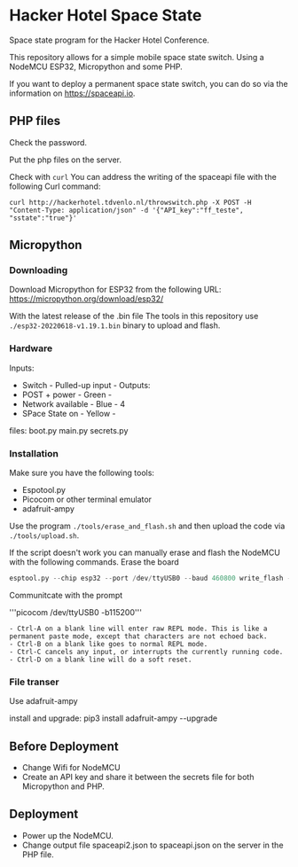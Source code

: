 # Hacker Hotel Space State

Space state program for the Hacker Hotel Conference.

This repository allows for a simple mobile space state switch. Using a NodeMCU 
ESP32, Micropython and some PHP.

If you want to deploy a permanent space state switch, you can do so via the 
information on https://spaceapi.io. 

## PHP files

Check the password.

Put the php files on the server. 

Check with `curl`
You can address the writing of the spaceapi file with the following Curl command:
```
curl http://hackerhotel.tdvenlo.nl/throwswitch.php -X POST -H "Content-Type: application/json" -d '{"API_key":"ff_teste", "sstate":"true"}'
```

## Micropython

### Downloading 
Download Micropython for ESP32 from the following URL:
https://micropython.org/download/esp32/

With the latest release of the .bin file
The tools in this repository use `./esp32-20220618-v1.19.1.bin` binary to upload and flash.

### Hardware

Inputs:
 - Switch            - Pulled-up input -
Outputs:
 - POST + power      - Green   -
 - Network available - Blue    - 4
 - SPace State on    - Yellow  -

files:
boot.py
main.py
secrets.py

### Installation
Make sure you have the following tools:

 - Espotool.py
 - Picocom or other terminal emulator
 - adafruit-ampy 

Use the program `./tools/erase_and_flash.sh` and then upload the code via `./tools/upload.sh`.

If the script doesn't work you can manually erase and flash the NodeMCU with the following commands.
Erase the board
```esptool.py --chip esp32 --port /dev/ttyUSB0 erase_flash
esptool.py --chip esp32 --port /dev/ttyUSB0 --baud 460800 write_flash -z 0x1000 esp32-idf3-20200212-v1.12-164-g7679e3be9.bin
```
Communitcate with the prompt

'''picocom /dev/ttyUSB0 -b115200'''

    - Ctrl-A on a blank line will enter raw REPL mode. This is like a permanent paste mode, except that characters are not echoed back.
    - Ctrl-B on a blank like goes to normal REPL mode.
    - Ctrl-C cancels any input, or interrupts the currently running code.
    - Ctrl-D on a blank line will do a soft reset.

### File transer
Use adafruit-ampy

install and upgrade:
pip3 install adafruit-ampy --upgrade

## Before Deployment

- Change Wifi for NodeMCU
- Create an API key and share it between the secrets file for both Micropython and PHP.

## Deployment 

- Power up the NodeMCU.
- Change output file spaceapi2.json to spaceapi.json on the server in the PHP file.



